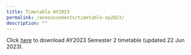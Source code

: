 ```yaml
---
title: Timetable AY2023
permalink: /announcements/timetable-ay2023/
description: ""
---
```

Click [here](/files/Announcements/2023_Sem%202_Class_Timetable.pdf) to download AY2023 Semester 2 timetable (updated 22 Jun 2023).